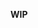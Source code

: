 **WIP**

<!--! 
![Wakatime lifetime stats](https://github-readme-stats.vercel.app/api/wakatime?username=KERRCAM) 
![Top Langs](https://github-readme-stats.vercel.app/api/top-langs/?username=KERRCAM&hide=CMake,Makefile) 
--> 
<!--! 



**Wakatime reacent activity (Not all programs I use appear, so low activity could just mean Im using one of them, ...or doing nothing):**
<!--START_SECTION:waka-->
<!--! 
```txt
No activity tracked
```

<!--END_SECTION:waka-->    


<!--![KERRCAMS's WakaTime stats (Past year)](https://github-readme-stats.vercel.app/api/wakatime?username=KERRCAM&layout=compact)-->
<!--![Top Langs](https://github-readme-stats.vercel.app/api/top-langs/?username=KERRCAM&hide=CMake,Makefile) 



